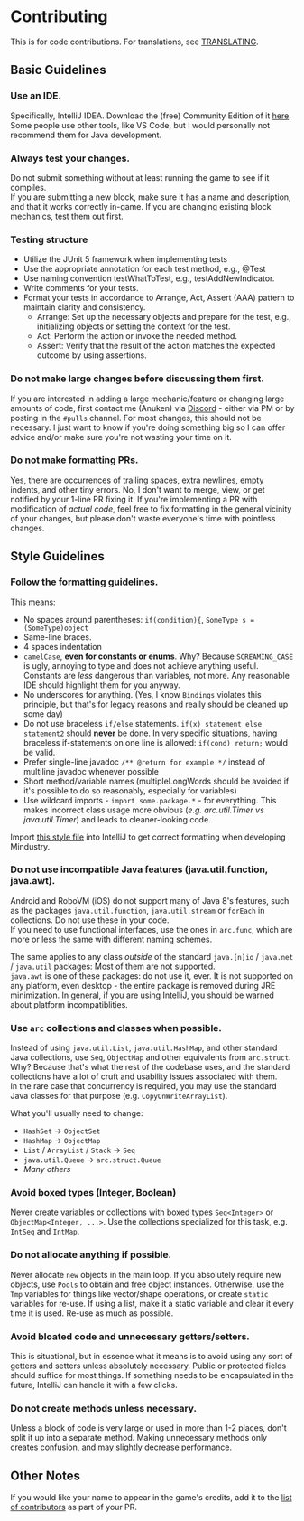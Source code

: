 # Contributing

This is for code contributions. For translations, see [TRANSLATING](TRANSLATING.md).

## Basic Guidelines

### Use an IDE.
Specifically, IntelliJ IDEA. Download the (free) Community Edition of it [here](https://www.jetbrains.com/idea/download/). Some people use other tools, like VS Code, but I would personally not recommend them for Java development.

### Always test your changes.
Do not submit something without at least running the game to see if it compiles.  
If you are submitting a new block, make sure it has a name and description, and that it works correctly in-game. If you are changing existing block mechanics, test them out first.

### Testing structure
- Utilize the JUnit 5 framework when implementing tests
- Use the appropriate annotation for each test method, e.g., @Test
- Use naming convention testWhatToTest, e.g., testAddNewIndicator.
- Write comments for your tests.
- Format your tests in accordance to Arrange, Act, Assert (AAA) pattern to maintain clarity and consistency.
  - Arrange: Set up the necessary objects and prepare for the test, e.g., initializing objects or setting the context for the test.
  - Act: Perform the action or invoke the needed method.
  - Assert: Verify that the result of the action matches the expected outcome by using assertions.


### Do not make large changes before discussing them first.
If you are interested in adding a large mechanic/feature or changing large amounts of code, first contact me (Anuken) via [Discord](https://discord.gg/mindustry) - either via PM or by posting in the `#pulls` channel.
For most changes, this should not be necessary. I just want to know if you're doing something big so I can offer advice and/or make sure you're not wasting your time on it.

### Do not make formatting PRs.
Yes, there are occurrences of trailing spaces, extra newlines, empty indents, and other tiny errors. No, I don't want to merge, view, or get notified by your 1-line PR fixing it. If you're implementing a PR with modification of *actual code*, feel free to fix formatting in the general vicinity of your changes, but please don't waste everyone's time with pointless changes.

## Style Guidelines

### Follow the formatting guidelines.
This means:
- No spaces around parentheses: `if(condition){`, `SomeType s = (SomeType)object`
- Same-line braces.
- 4 spaces indentation
- `camelCase`, **even for constants or enums**. Why? Because `SCREAMING_CASE` is ugly, annoying to type and does not achieve anything useful. Constants are *less* dangerous than variables, not more. Any reasonable IDE should highlight them for you anyway.
- No underscores for anything. (Yes, I know `Bindings` violates this principle, but that's for legacy reasons and really should be cleaned up some day)
- Do not use braceless `if/else` statements. `if(x) statement else statement2` should **never** be done. In very specific situations, having braceless if-statements on one line is allowed: `if(cond) return;` would be valid.
- Prefer single-line javadoc `/** @return for example */` instead of multiline javadoc whenever possible
- Short method/variable names (multipleLongWords should be avoided if it's possible to do so reasonably, especially for variables)
- Use wildcard imports - `import some.package.*` - for everything. This makes incorrect class usage more obvious (*e.g. arc.util.Timer vs java.util.Timer*) and leads to cleaner-looking code.

Import [this style file](.github/Mindustry-CodeStyle-IJ.xml) into IntelliJ to get correct formatting when developing Mindustry.

### Do not use incompatible Java features (java.util.function, java.awt).
Android and RoboVM (iOS) do not support many of Java 8's features, such as the packages `java.util.function`, `java.util.stream` or `forEach` in collections. Do not use these in your code.  
If you need to use functional interfaces, use the ones in `arc.func`, which are more or less the same with different naming schemes.
  
The same applies to any class *outside* of the standard `java.[n]io` / `java.net` / `java.util` packages: Most of them are not supported.  
`java.awt` is one of these packages: do not use it, ever. It is not supported on any platform, even desktop - the entire package is removed during JRE minimization.
In general, if you are using IntelliJ, you should be warned about platform incompatiblities.


### Use `arc` collections and classes when possible.
Instead of using `java.util.List`, `java.util.HashMap`, and other standard Java collections, use `Seq`, `ObjectMap` and other equivalents from `arc.struct`.
Why? Because that's what the rest of the codebase uses, and the standard collections have a lot of cruft and usability issues associated with them.  
In the rare case that concurrency is required, you may use the standard Java classes for that purpose (e.g. `CopyOnWriteArrayList`).  

What you'll usually need to change:
- `HashSet` -> `ObjectSet`
- `HashMap` -> `ObjectMap`
- `List` / `ArrayList` / `Stack` -> `Seq`
- `java.util.Queue` -> `arc.struct.Queue`
- *Many others*


### Avoid boxed types (Integer, Boolean)
Never create variables or collections with boxed types `Seq<Integer>` or `ObjectMap<Integer, ...>`. Use the collections specialized for this task, e.g. `IntSeq` and `IntMap`.


### Do not allocate anything if possible.
Never allocate `new` objects in the main loop. If you absolutely require new objects, use `Pools` to obtain and free object instances. 
Otherwise, use the `Tmp` variables for things like vector/shape operations, or create `static` variables for re-use.
If using a list, make it a static variable and clear it every time it is used. Re-use as much as possible.

### Avoid bloated code and unnecessary getters/setters.
This is situational, but in essence what it means is to avoid using any sort of getters and setters unless absolutely necessary. Public or protected fields should suffice for most things. 
If something needs to be encapsulated in the future, IntelliJ can handle it with a few clicks.


### Do not create methods unless necessary.
Unless a block of code is very large or used in more than 1-2 places, don't split it up into a separate method. Making unnecessary methods only creates confusion, and may slightly decrease performance.  

## Other Notes
If you would like your name to appear in the game's credits, add it to the [list of contributors](https://github.com/Anuken/Mindustry/blob/master/core/assets/contributors) as part of your PR.
